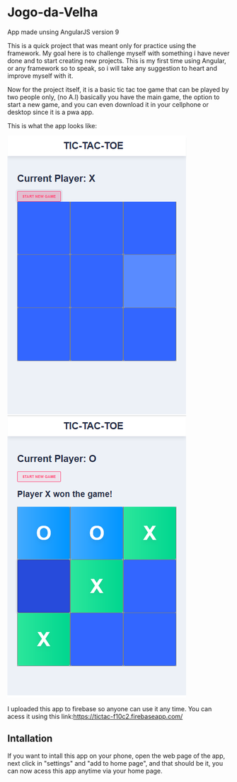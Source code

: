 # Jogo-da-Velha

App made unsing AngularJS version 9

This is a quick project that was meant only for practice using the framework. My goal here is to challenge myself with something i have never done and to start creating new projects. This is my first time using Angular, or any framework so to speak, so i will take any suggestion to heart and improve myself with it.

Now for the project itself, it is a basic tic tac toe game that can be played by two people only, (no A.I) basically you have the main game, the option to start a new game, and you can even download it in your cellphone or desktop since it is a pwa app.

This is what the app looks like:

![](app1.png)![](app2.png)

I uploaded this app to firebase so anyone can use it any time. You can acess it using this link:https://tictac-f10c2.firebaseapp.com/

## Intallation

If you want to intall this app on your phone, open the web page of the app, next click in "settings" and "add to home page", and that should be it, you can now acess this app anytime via your home page.
